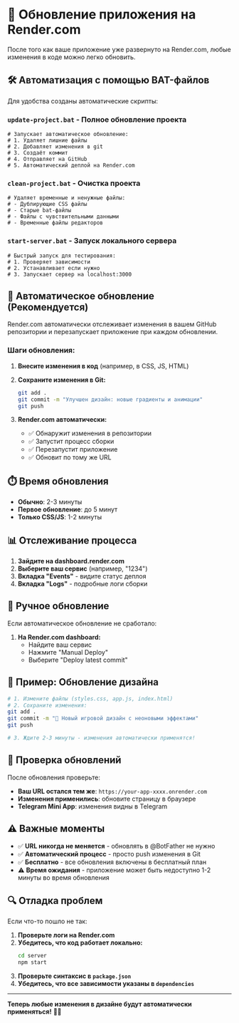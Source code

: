 # 🔄 Обновление приложения на Render.com

После того как ваше приложение уже развернуто на Render.com, любые изменения в коде можно легко обновить.

## 🛠️ Автоматизация с помощью BAT-файлов

Для удобства созданы автоматические скрипты:

### `update-project.bat` - Полное обновление проекта

```batch
# Запускает автоматическое обновление:
# 1. Удаляет лишние файлы
# 2. Добавляет изменения в git
# 3. Создаёт коммит
# 4. Отправляет на GitHub
# 5. Автоматический деплой на Render.com
```

### `clean-project.bat` - Очистка проекта

```batch
# Удаляет временные и ненужные файлы:
# - Дублирующие CSS файлы
# - Старые bat-файлы
# - Файлы с чувствительными данными
# - Временные файлы редакторов
```

### `start-server.bat` - Запуск локального сервера

```batch
# Быстрый запуск для тестирования:
# 1. Проверяет зависимости
# 2. Устанавливает если нужно
# 3. Запускает сервер на localhost:3000
```

## 🚀 Автоматическое обновление (Рекомендуется)

Render.com автоматически отслеживает изменения в вашем GitHub репозитории и перезапускает приложение при каждом обновлении.

### Шаги обновления:

1. **Внесите изменения в код** (например, в CSS, JS, HTML)

2. **Сохраните изменения в Git:**

   ```bash
   git add .
   git commit -m "Улучшен дизайн: новые градиенты и анимации"
   git push
   ```

3. **Render.com автоматически:**
   - ✅ Обнаружит изменения в репозитории
   - ✅ Запустит процесс сборки
   - ✅ Перезапустит приложение
   - ✅ Обновит по тому же URL

## ⏱️ Время обновления

- **Обычно**: 2-3 минуты
- **Первое обновление**: до 5 минут
- **Только CSS/JS**: 1-2 минуты

## 📊 Отслеживание процесса

1. **Зайдите на dashboard.render.com**
2. **Выберите ваш сервис** (например, "1234")
3. **Вкладка "Events"** - видите статус деплоя
4. **Вкладка "Logs"** - подробные логи сборки

## 🔧 Ручное обновление

Если автоматическое обновление не сработало:

1. **На Render.com dashboard:**
   - Найдите ваш сервис
   - Нажмите "Manual Deploy"
   - Выберите "Deploy latest commit"

## 🎨 Пример: Обновление дизайна

```bash
# 1. Измените файлы (styles.css, app.js, index.html)
# 2. Сохраните изменения:
git add .
git commit -m "🎨 Новый игровой дизайн с неоновыми эффектами"
git push

# 3. Ждите 2-3 минуты - изменения автоматически применятся!
```

## 📱 Проверка обновлений

После обновления проверьте:

- **Ваш URL остался тем же**: `https://your-app-xxxx.onrender.com`
- **Изменения применились**: обновите страницу в браузере
- **Telegram Mini App**: изменения видны в Telegram

## ⚠️ Важные моменты

- ✅ **URL никогда не меняется** - обновлять в @BotFather не нужно
- ✅ **Автоматический процесс** - просто push изменения в Git
- ✅ **Бесплатно** - все обновления включены в бесплатный план
- ⚠️ **Время ожидания** - приложение может быть недоступно 1-2 минуты во время обновления

## 🔍 Отладка проблем

Если что-то пошло не так:

1. **Проверьте логи на Render.com**
2. **Убедитесь, что код работает локально:**
   ```bash
   cd server
   npm start
   ```
3. **Проверьте синтаксис в `package.json`**
4. **Убедитесь, что все зависимости указаны в `dependencies`**

---

**Теперь любые изменения в дизайне будут автоматически применяться!** 🎨✨
